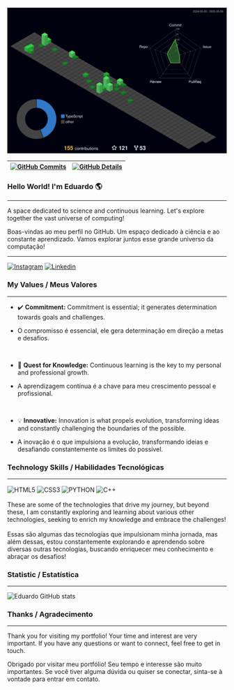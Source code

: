   ![Status](./profile-3d-contrib/profile-night-green.svg)
  
 | [![GitHub Commits](http://github-profile-summary-cards.vercel.app/api/cards/productive-time?username=EduardoMnzs&theme=dracula&utcOffset=-3)](https://github.com/vn7n24fzkq/github-profile-summary-cards) | [![GitHub Details](http://github-profile-summary-cards.vercel.app/api/cards/profile-details?username=EduardoMnzs&theme=dracula)](https://github.com/vn7n24fzkq/github-profile-summary-cards) |  
 | ----------- | ----------- |

### Hello World! I'm Eduardo 🌎

---

A space dedicated to science and continuous learning. Let's explore together the vast universe of computing!

Boas-vindas ao meu perfil no GitHub. Um espaço dedicado à ciência e ao constante aprendizado. Vamos explorar juntos esse grande universo da computação!

---

[![Instagram](https://img.shields.io/badge/Instagram-E4405F?style=for-the-badge&logo=instagram&logoColor=white)](https://www.instagram.com/omg_eduu/)
[![Linkedin](https://img.shields.io/badge/LinkedIn-0077B5?style=for-the-badge&logo=linkedin&logoColor=white)](https://www.linkedin.com/in/eduardosnts/)

### My Values / Meus Valores

---

- ✔️ **Commitment:** Commitment is essential; it generates determination towards goals and challenges.

- O compromisso é essencial, ele gera determinação em direção a metas e desafios.

</br>

- 🧠 **Quest for Knowledge:** Continuous learning is the key to my personal and professional growth.

- A aprendizagem contínua é a chave para meu crescimento pessoal e profissional.

</br>

- 💡 **Innovative:** Innovation is what propels evolution, transforming ideas and constantly challenging the boundaries of the possible.

- A inovação é o que impulsiona a evolução, transformando ideias e desafiando constantemente os limites do possível.

### Technology Skills / Habilidades Tecnológicas

---

<div style="display: inline_block">
    <img align="center" alt="HTML5" src="https://img.shields.io/badge/HTML5-E34F26?style=for-the-badge&logo=html5&logoColor=white" />
    <img align="center" alt="CSS3" src="https://img.shields.io/badge/CSS3-1572B6?style=for-the-badge&logo=css3&logoColor=white" />
    <img align="center" alt="PYTHON" src="https://img.shields.io/badge/Python-14354C?style=for-the-badge&logo=python&logoColor=white" />
    <img align="center" alt="C++" src="https://img.shields.io/badge/C%2B%2B-00599C?style=for-the-badge&logo=c%2B%2B&logoColor=white" />
</div><br/>
These are some of the technologies that drive my journey, but beyond these, I am constantly exploring and learning about various other technologies, seeking to enrich my knowledge and embrace the challenges!
</br>
</br>
Essas são algumas das tecnologias que impulsionam minha jornada, mas além dessas, estou constantemente explorando e aprendendo sobre diversas outras tecnologias, buscando enriquecer meu conhecimento e abraçar os desafios!
</br>

### Statistic / Estatística

---

![Eduardo GitHub stats](https://github-readme-stats.vercel.app/api?username=EduardoMnzs&show_icons=true&theme=dracula)

### Thanks / Agradecimento

---

Thank you for visiting my portfolio! Your time and interest are very important. If you have any questions or want to connect, feel free to get in touch.

Obrigado por visitar meu portfólio! Seu tempo e interesse são muito importantes. Se você tiver alguma dúvida ou quiser se conectar, sinta-se à vontade para entrar em contato.
